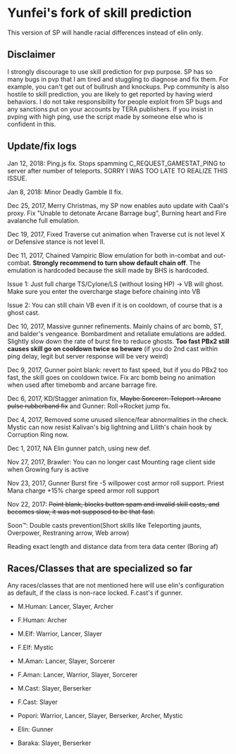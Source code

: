 # Yunfei's fork of skill prediction

This version of SP will handle racial differences instead of elin only.

## Disclaimer

I strongly discourage to use skill prediction for pvp purpose. SP has so many bugs in pvp that I am tired and stuggling to diagnose and fix them. For example, you can't get out of bullrush and knockups. Pvp community is also hostile to skill prediction, you are likely to get reported by having wierd behaviors. I do not take responsibility for people exploit from SP bugs and any sanctions put on your accounts by TERA publishers. If you insist in pvping with high ping, use the script made by someone else who is confident in this.


## Update/fix logs

Jan 12, 2018: Ping.js fix. Stops spamming C_REQUEST_GAMESTAT_PING to server after number of teleports. SORRY I WAS TOO LATE TO REALIZE THIS ISSUE.

Jan 8, 2018: Minor Deadly Gamble II fix.

Dec 25, 2017, Merry Christmas, my SP now enables auto update with Caali's proxy. Fix "Unable to detonate Arcane Barrage bug", Burning heart and Fire avalanche full emulation.

Dec 19, 2017, Fixed Traverse cut animation when Traverse cut is not level X or Defensive stance is not level II.

Dec 11, 2017, Chained Vampiric Blow emulation for both in-combat and out-combat. **Strongly recommend to turn show default chain off**. The emulation is hardcoded because the skill made by BHS is hardcoded.

Issue 1: Just full charge TS/Cylone/LS (without losing HP) -> VB will ghost. Make sure you enter the overcharge stage before chaining into VB

Issue 2: You can still chain VB even if it is on cooldown, of course that is a ghost cast.

Dec 10, 2017, Massive gunner refinements. Mainly chains of arc bomb, ST, and balder's vengeance. Bombardment and retaliate emulations are added. Slightly slow down the rate of burst fire to reduce ghosts. **Too fast PBx2 still causes skill go on cooldown twice so beware** (if you do 2nd cast within ping delay, legit but server response will be very weird)

Dec 9, 2017, Gunner point blank: revert to fast speed, but if you do PBx2 too fast, the skill goes on cooldown twice. Fix arc bomb being no animation when used after timebomb and arcane barrage fire.

Dec 6, 2017, KD/Stagger animation fix, ~~Maybe Sorcerer: Teleport->Arcane pulse rubberband fix~~ and Gunner: Roll->Rocket jump fix.

Dec 4, 2017, Removed some unused silence/fear abnormalities in the check. Mystic can now resist Kalivan's big lightning and Lilith's chain hook by Corruption Ring now.

Dec 1, 2017, NA Elin gunner patch, using new def.

Nov 27, 2017, Brawler: You can no longer cast Mounting rage client side when Growing fury is active

Nov 23, 2017, Gunner Burst fire -5 willpower cost armor roll support. Priest Mana charge +15% charge speed armor roll support

Nov 22, 2017: ~~Point blank, blocks button spam and invalid skill casts, and becomes slow, it was not supposed to be that fast.~~


Soon™: Double casts prevention(Short skills like Teleporting jaunts, Overpower, Restraning arrow, Web arrow)

Reading exact length and distance data from tera data center (Boring af)


## Races/Classes that are specialized so far

Any races/classes that are not mentioned here will use elin's configuration as default, if the class is non-race locked. F.cast's if gunner.

- M.Human: Lancer, Slayer, Archer

- F.Human: Archer

- M.Elf: Warrior, Lancer, Slayer

- F.Elf: Mystic

- M.Aman: Lancer, Slayer, Sorcerer

- F.Aman: Lancer, Warrior, Slayer, Sorcerer

- M.Cast: Slayer, Berserker

- F.Cast: Slayer

- Popori: Warrior, Lancer, Slayer, Berserker, Archer, Mystic

- Elin: Gunner

- Baraka: Slayer, Berserker
